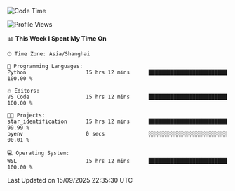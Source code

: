 <!--START_SECTION:waka-->
![Code Time](http://img.shields.io/badge/Code%20Time-3%2C114%20hrs%2030%20mins-blue)

![Profile Views](http://img.shields.io/badge/Profile%20Views-42-blue)

📊 **This Week I Spent My Time On** 

```text
🕑︎ Time Zone: Asia/Shanghai

💬 Programming Languages: 
Python                   15 hrs 12 mins      █████████████████████████   100.00 % 

🔥 Editors: 
VS Code                  15 hrs 12 mins      █████████████████████████   100.00 % 

🐱‍💻 Projects: 
star_identification      15 hrs 12 mins      █████████████████████████   99.99 % 
pyenv                    0 secs              ░░░░░░░░░░░░░░░░░░░░░░░░░   00.01 % 

💻 Operating System: 
WSL                      15 hrs 12 mins      █████████████████████████   100.00 % 
```


 Last Updated on 15/09/2025 22:35:30 UTC
<!--END_SECTION:waka-->